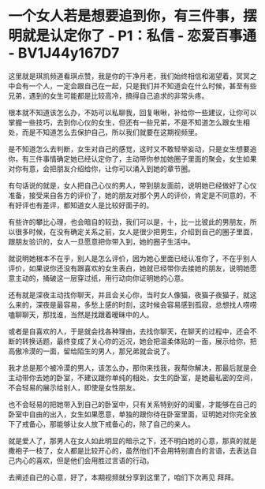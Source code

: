 # 一个女人若是想要追到你，有三件事，摆明就是认定你了 - P1：私信 - 恋爱百事通 - BV1J44y167D7

这里就是琪凯频道看琪点赞，我是你的干净月老，我们始终相信和渴望着，冥冥之中会有一个人，一定会跟自己在一起，只是我们并不知道会在什么时候，甚至有些兄弟，遇到的女生可能都是比较高冷，搞得自己追求的非常头疼。

根本就不知道该怎么办，不妨可以私聊我，回复啾啾，补给你一些建议，让你可以掌握一些技巧，去到你心仪的女生，但还有一些兄弟，不是不知道怎么跟女生相处，而是不知道怎么去保护自己，所以我们就要在这期视频里。

是不知道怎么去判断，女生对自己的感觉，这时又不敢轻举妄动，只是女生想要追你，有三件事情确定她已经认定你了，主动带你参加她圈子里面的聚会，女生如果对你有意，会把朋友介绍给你，让你可以涌入到她的章节圈。

有句话说的就是，女人把自己心仪的男人，带到朋友面前，说明她已经做好了心仪准备，接受来自各方的评价了，她的朋友对那个男人的评价，肯定是不同意的，不有好评也有差评，都知道女人是比较好面子的。

有些许的攀比心理，也会暗自的较劲，我们可以是，十，比一比彼此的男朋友，所以很多时候，在没有确定关系之前，女人是很少把男生，介绍到自己的圈子里面，跟朋友验识的，女人一旦愿意把你带入到，她的圈子生活中。

就说明她根本不在乎，别人是怎么评价，因为她心里面已经认准你了，不在乎别人评价，如果说你还没有跟喜欢的女生表白，她就已经带你去接她的朋友，说明她愿意主动的，捅破这一层穿过纸，用行动向你证明她的心意。

还有就是深夜主动找你聊天，并且会关心你，当时女人像猫，夜猫子夜猫子，就这么来的，深夜是最容易，多愁上感的时刻，这时候会容易感到孤寂，总想找人唠唠嗑聊聊天，那找谁，当然是找跟着暧昧中的人。

或者是自喜欢的人，于是就会找各种理由，去找你聊天，在聊天的过程中，还会不断的转换话题，最终变成了关心你的近况，她会把温柔体贴的一面，展示给你，把高傲冷漠的一面，留给陌生的男人，那兄弟就会说了。

我才总是那个被冷漠的男人，该怎么办，那你来找我，我帮你解决，那最后就是会主动带你去她的卧室，不建议跟你单纯的相处，女生的卧室，是她最私密的空间，不会轻易的展示给别人，即使是女性朋友。

也不会轻易的把她带入到自己的卧室中，只有关系特别好的闺蜜，才能够在自己的卧室中自由的出入，女生如果愿意，单独的跟你待在卧室里面，证明她对你完全放下了戒备心，那能够让女人放下戒备心的，除了自己的亲人。

就是爱人了，那男人在女人如此明显的暗示之下，还不明白她的心意，那真的就是撒袍子一枝了，女人都是比较开心的，虽然他们不会用特别直白的言语，去表达自己内心的喜欢，但是他们会用胜过言语的行动。

去阐述自己的心意，好了，本期视频就分享到这里了，咱们下次再见 拜拜。